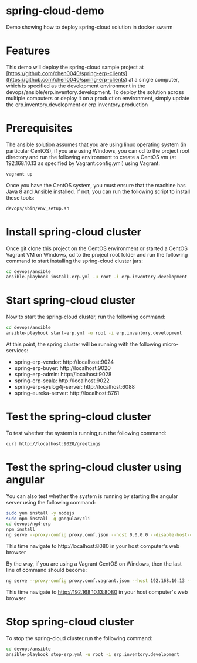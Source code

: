 # spring-cloud-demo

Demo showing how to deploy spring-cloud solution in docker swarm 

# Features

This demo will deploy the spring-cloud sample project at [https://github.com/chen0040/spring-erp-clients](https://github.com/chen0040/spring-erp-clients) at a single computer, which is specified as the development environment in the devops/ansible/erp.inventory.development. To deploy the solution across multiple computers or deploy it on a production environment, simply update the erp.inventory.development or erp.inventory.production

# Prerequisites

The ansible solution assumes that you are using linux operating system (in particular CentOS), if you are using Windows, you can cd to the project root directory and run the following environment to create a CentOS vm (at 192.168.10.13 as specified by Vagrant.config.yml) using Vagrant:

```bash
vagrant up
```

Once you have the CentOS system, you must ensure that the machine has Java 8 and Ansible installed. If not, you can run the following script to install these tools:

```bash
devops/sbin/env_setup.sh
```

# Install spring-cloud cluster

Once git clone this project on the CentOS environment or started a CentOS Vagrant VM on Windows, cd to the project root folder and run the following command to start installing the spring-cloud cluster jars:

```bash
cd devops/ansible
ansible-playbook install-erp.yml -u root -i erp.inventory.development
```

# Start spring-cloud cluster

Now to start the spring-cloud cluster, run the following command:


```bash
cd devops/ansible
ansible-playbook start-erp.yml -u root -i erp.inventory.development
```

At this point, the spring cluster will be running with the following micro-services:

* spring-erp-vendor: http://localhost:9024
* spring-erp-buyer: http://localhost:9020
* spring-erp-admin: http://localhost:9028
* spring-erp-scala: http://localhost:9022
* spring-erp-syslog4j-server: http://localhost:6088
* spring-eureka-server: http://localhost:8761

# Test the spring-cloud cluster

To test whether the system is running,run the following command:

```bash
curl http://localhost:9020/greetings
```

# Test the spring-cloud cluster using angular 

You can also test whether the system is running by starting the angular server using the following command:

```bash
sudo yum install -y nodejs
sudo npm install -g @angular/cli
cd devops/ng4-erp
npm install
ng serve --proxy-config proxy.conf.json --host 0.0.0.0 --disable-host-check --port 8080
```

This time navigate to http://localhost:8080 in your host computer's web browser

By the way, if you are using a Vagrant CentOS on Windows, then the last line of command should become:

```bash
ng serve --proxy-config proxy.conf.vagrant.json --host 192.168.10.13 --disable-host-check --port 8080
```

This time navigate to http://192.168.10.13:8080 in your host computer's web browser

# Stop spring-cloud cluster

To stop the spring-cloud cluster,run the following command:

```bash
cd devops/ansible
ansible-playbook stop-erp.yml -u root -i erp.inventory.development
```








